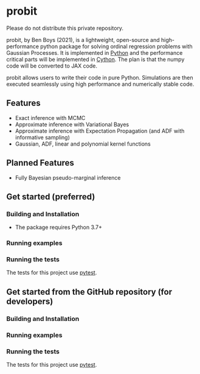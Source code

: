 probit
======

Please do not distribute this private repository.

probit, by Ben Boys (2021), is a lightweight, open-source and high-performance python package for solving ordinal regression problems with Gaussian Processes. It is implemented in [Python](https://www.python.org/) and the performance critical parts will be implemented in [Cython](https://cython.org/). The plan is that the numpy code will be converted to JAX code.

probit allows users to write their code in pure Python. Simulations are then executed seamlessly using high performance and numerically stable code.

Features
--------
- Exact inference with MCMC
- Approximate inference with Variational Bayes
- Approximate inference with Expectation Propagation (and ADF with informative sampling)
- Gaussian, ADF, linear and polynomial kernel functions

Planned Features
--------
- Fully Bayesian pseudo-marginal inference


Get started (preferred)
-----------------------

### Building and Installation ###

- The package requires Python 3.7+

### Running examples ###

### Running the tests ###

The tests for this project use [pytest](https://pytest.org/en/latest/).

Get started from the GitHub repository (for developers)
-------------------------------------------------------

### Building and Installation ###

### Running examples ###

### Running the tests ###

The tests for this project use [pytest](https://pytest.org/en/latest/).
